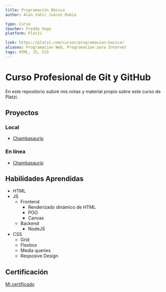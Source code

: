 ```yaml
---
title: Programación Básica 
author: Alan Yahir Juárez Rubio

type: Curso
teacher: Freddy Vega
platform: Platzi

link: https://platzi.com/cursos/programacion-basica/
aliases: Programacion Web, Programacion para Internet
tags: HTML, JS, CSS
---
```


# Curso Profesional de Git y GitHub

En este repositorio subiré mis notas y material propio sobre este curso de Platzi.

## Proyectos

### Local

- [Chambasaurio](./programas/job-extintion/README.md)

### En línea

- [Chambasaurio](https://github.com/MrDonkey08/job-extintion/tree/0f31a8e6879ef6d47ed3a2c2dfed35052ec99b6f)

## Habilidades Aprendidas

- HTML
- JS
	- Frontend
		- Renderizado dinámico de HTML
		- POO
		- Canvas
    - Backend
		- NodeJS
- CSS
	- Grid
	- Flexbox
	- Media queries
	- Resposive Design

## Certificación

[Mi certificado](https://platzi.com/p/Alan_08/curso/3208-course/diploma/detalle/)
